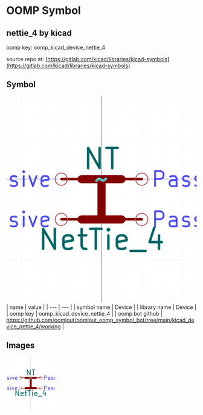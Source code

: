 # OOMP Symbol  
## nettie_4  by kicad  
  
oomp key: oomp_kicad_device_nettie_4  
  
source repo at: [https://gitlab.com/kicad/libraries/kicad-symbols](https://gitlab.com/kicad/libraries/kicad-symbols)  
## Symbol  
  
[![working.png](working_600.png)](working.png)  
| name | value | 
| --- | --- | 
| symbol name | Device | 
| library name | Device | 
| oomp key | oomp_kicad_device_nettie_4 | 
| oomp bot github | https://github.com/oomlout/oomlout_oomp_symbol_bot/tree/main/kicad_device_nettie_4/working | 
## Images  
  
[![working.png](working_140.png)](working.png)  
